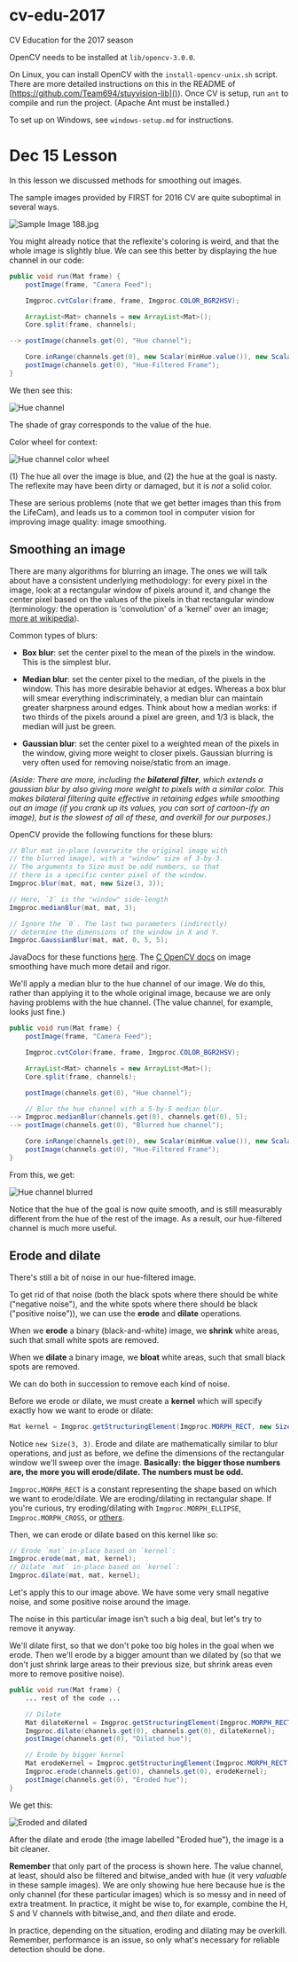 # cv-edu-2017

CV Education for the 2017 season

OpenCV needs to be installed at `lib/opencv-3.0.0`.

On Linux, you can install OpenCV with the
`install-opencv-unix.sh` script.  There are more detailed
instructions on this in the README of
[https://github.com/Team694/stuyvision-lib]()). Once CV is
setup, run `ant` to compile and run the project. (Apache Ant
must be installed.)

To set up on Windows, see `windows-setup.md` for instructions.

# Dec 15 Lesson

In this lesson we discussed methods for smoothing out
images.

The sample images provided by FIRST for 2016 CV are quite
suboptimal in several ways.

![Sample Image 188.jpg](sampleImages/188.jpg)

You might already notice that the reflexite's coloring is
weird, and that the whole image is slightly blue. We can see
this better by displaying the hue channel in our code:

````java
public void run(Mat frame) {
    postImage(frame, "Camera Feed");

    Imgproc.cvtColor(frame, frame, Imgproc.COLOR_BGR2HSV);

    ArrayList<Mat> channels = new ArrayList<Mat>();
    Core.split(frame, channels);

--> postImage(channels.get(0), "Hue channel");

    Core.inRange(channels.get(0), new Scalar(minHue.value()), new Scalar(maxHue.value()), channels.get(0));
    postImage(channels.get(0), "Hue-Filtered Frame");
}
````

We then see this:

![Hue channel](res/dec-15-hue-channel.png)

The shade of gray corresponds to the value of the hue.

Color wheel for context:

![Hue channel color wheel](res/dec-15-hue-channel-wheel.png)

(1) The hue all over the image is blue, and (2) the hue
at the goal is nasty. The reflexite may have been dirty
or damaged, but it is *not* a solid color.

These are serious problems (note that we get better images
than this from the LifeCam), and leads us to a common tool
in computer vision for improving image quality: image
smoothing.

## Smoothing an image

There are many algorithms for blurring an image. The ones we
will talk about have a consistent underlying methodology:
for every pixel in the image, look at a rectangular window
of pixels around it, and change the center pixel based on
the values of the pixels in that rectangular window
(terminology: the operation is 'convolution' of a 'kernel'
over an image; [more at
wikipedia](https://en.wikipedia.org/wiki/Kernel_(image_processing))).

Common types of blurs:

- **Box blur**: set the center pixel to the mean of the
  pixels in the window. This is the simplest blur.

- **Median blur**: set the center pixel to the median, of
  the pixels in the window.  This has more desirable
  behavior at edges.  Whereas a box blur will smear
  everything indiscriminately, a median blur can maintain
  greater sharpness around edges.  Think about how a median
  works: if two thirds of the pixels around a pixel are
  green, and 1/3 is black, the median will just be green.

- **Gaussian blur**: set the center pixel to a weighted mean
  of the pixels in the window, giving more weight to closer
  pixels. Gaussian blurring is very often used for removing
  noise/static from an image.

*(Aside: There are more, including the __bilateral filter__,
which extends a gaussian blur by also giving more weight to
pixels with a similar color. This makes bilateral filtering
quite effective in retaining edges while smoothing out an
image (if you crank up its values, you can sort of
cartoon-ify an image), but is the slowest of all of these,
and overkill for our purposes.)*

OpenCV provide the following functions for these blurs:

````java
// Blur mat in-place (overwrite the original image with
// the blurred image), with a "window" size of 3-by-3.
// The arguments to Size must be odd numbers, so that
// there is a specific center pixel of the window.
Imgproc.blur(mat, mat, new Size(3, 3));

// Here, `3` is the "window" side-length
Imgproc.medianBlur(mat, mat, 3);

// Ignore the `0`. The last two parameters (indirectly)
// determine the dimensions of the window in X and Y.
Imgproc.GaussianBlur(mat, mat, 0, 5, 5);
````

JavaDocs for these functions
[here](http://docs.opencv.org/java/3.1.0/?org/opencv/imgproc/Imgproc.html).
The [C OpenCV
docs](http://docs.opencv.org/3.1.0/d4/d13/tutorial_py_filtering.html)
on image smoothing have much more detail and rigor.


We'll apply a median blur to the hue channel of our image.
We do this, rather than applying it to the whole original
image, because we are only having problems with the hue
channel. (The value channel, for example, looks just fine.)

````java
public void run(Mat frame) {
    postImage(frame, "Camera Feed");

    Imgproc.cvtColor(frame, frame, Imgproc.COLOR_BGR2HSV);

    ArrayList<Mat> channels = new ArrayList<Mat>();
    Core.split(frame, channels);

    postImage(channels.get(0), "Hue channel");

    // Blur the hue channel with a 5-by-5 median blur.
--> Imgproc.medianBlur(channels.get(0), channels.get(0), 5);
--> postImage(channels.get(0), "Blurred hue channel");

    Core.inRange(channels.get(0), new Scalar(minHue.value()), new Scalar(maxHue.value()), channels.get(0));
    postImage(channels.get(0), "Hue-Filtered Frame");
}
````

From this, we get:

![Hue channel blurred](res/dec-15-hue-channel-blurred.png)

Notice that the hue of the goal is now quite smooth, and
is still measurably different from the hue of the rest of
the image. As a result, our hue-filtered channel is much
more useful.


## Erode and dilate

There's still a bit of noise in our hue-filtered image.

To get rid of that noise (both the black spots where there
should be white ("negative noise"), and the white spots
where there should be black ("positive noise")), we can
use the **erode** and **dilate** operations.

When we **erode** a binary (black-and-white) image, we
**shrink** white areas, such that small white spots are
removed.

When we **dilate** a binary image, we **bloat** white areas,
such that small black spots are removed.

We can do both in succession to remove each kind of noise.

Before we erode or dilate, we must create a **kernel** which
will specify exactly how we want to erode or dilate:

````java
Mat kernel = Imgproc.getStructuringElement(Imgproc.MORPH_RECT, new Size(3, 3);
````

Notice `new Size(3, 3)`. Erode and dilate are mathematically
similar to blur operations, and just as before, we define
the dimensions of the rectangular window we'll sweep over
the image. **Basically: the bigger those numbers are, the
more you will erode/dilate.  The numbers must be odd.**

`Imgproc.MORPH_RECT` is a constant representing the shape
based on which we want to erode/dilate. We are
eroding/dilating in rectangular shape. If you're curious,
try eroding/dilating with `Imgproc.MORPH_ELLIPSE`,
`Imgproc.MORPH_CROSS`, or
[others](http://docs.opencv.org/java/3.1.0/constant-values.html#org.opencv.imgproc.Imgproc.MORPH_BLACKHAT).

Then, we can erode or dilate based on this kernel like so:
````java
// Erode `mat` in-place based on `kernel`:
Imgproc.erode(mat, mat, kernel);
// Dilate `mat` in-place based on `kernel`:
Imgproc.dilate(mat, mat, kernel);
````

Let's apply this to our image above. We have some very small
negative noise, and some positive noise around the image.

The noise in this particular image isn't such a big deal,
but let's try to remove it anyway.

We'll dilate first, so that we don't poke too big holes in
the goal when we erode. Then we'll erode by a bigger amount
than we dilated by (so that we don't just shrink large areas
to their previous size, but shrink areas even more to remove
positive noise).

````java
public void run(Mat frame) {
    ... rest of the code ...

    // Dilate
    Mat dilateKernel = Imgproc.getStructuringElement(Imgproc.MORPH_RECT, new Size(5, 5));
    Imgproc.dilate(channels.get(0), channels.get(0), dilateKernel);
    postImage(channels.get(0), "Dilated hue");

    // Erode by bigger kernel
    Mat erodeKernel = Imgproc.getStructuringElement(Imgproc.MORPH_RECT, new Size(7, 7));
    Imgproc.erode(channels.get(0), channels.get(0), erodeKernel);
    postImage(channels.get(0), "Eroded hue");
}
````

We get this:

![Eroded and dilated](res/dec-15-erode-dilate.png)

After the dilate and erode (the image labelled "Eroded
hue"), the image is a bit cleaner.

**Remember** that only part of the process is shown here.
The value channel, at least, should also be filtered and
bitwise_anded with hue (it very *valuable* in these
sample images). We are only showing hue here because hue is the
only channel (for these particular images) which is so
messy and in need of extra treatment. In practice, it might
be wise to, for example, combine the H, S and
V channels with bitwise_and, and *then* dilate and erode.

In practice, depending on the situation, eroding and
dilating may be overkill. Remember, performance is an issue,
so only what's necessary for reliable detection should be
done.
